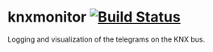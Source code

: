 # knxmonitor [![Build Status](https://travis-ci.org/TrondKjeldas/knxmonitor.svg?branch=master)](https://travis-ci.org/TrondKjeldas/knxmonitor)

Logging and visualization of the telegrams on the KNX bus.
